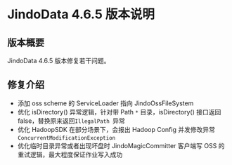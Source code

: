 # JindoData 4.6.5 版本说明
## 版本概要

JindoData 4.6.5 版本修复若干问题。

## 修复介绍

- 添加 oss scheme 的 ServiceLoader 指向 JindoOssFileSystem
- 优化 isDirectory() 异常逻辑，针对带 Path `*` 目录，isDirectory() 接口返回 false，替换原来返回`IllegalPath `异常
- 优化 HadoopSDK 在部分场景下，会报出 Hadoop Config 并发修改异常`ConcurrentModificationException`
- 优化临时目录异常或者出现坏盘时 JindoMagicCommitter 客户端写 OSS 的重试逻辑，最大程度保证作业写入成功
